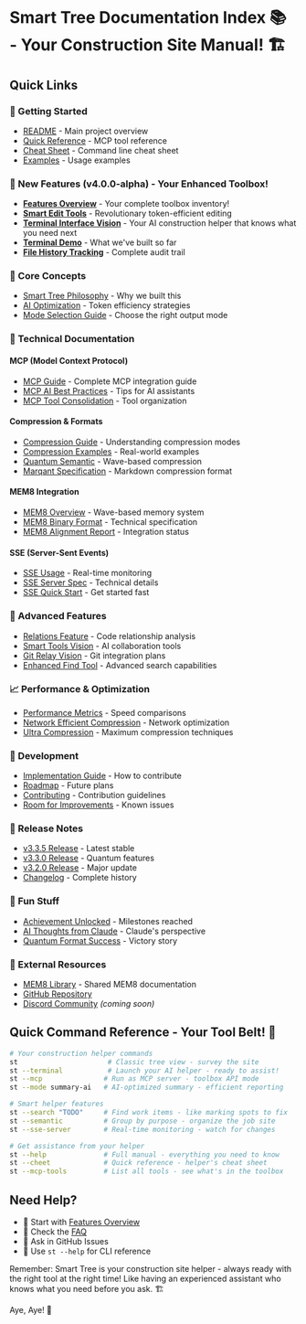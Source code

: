 # Smart Tree Documentation Index 📚 - Your Construction Site Manual! 🏗️

## Quick Links

### 🚀 Getting Started
- [README](../README.md) - Main project overview
- [Quick Reference](mcp-quick-reference.md) - MCP tool reference
- [Cheat Sheet](st-cheetsheet.md) - Command line cheat sheet
- [Examples](../examples/README.md) - Usage examples

### 🌟 New Features (v4.0.0-alpha) - Your Enhanced Toolbox!
- [**Features Overview**](FEATURES_OVERVIEW.md) - Your complete toolbox inventory! 
- [**Smart Edit Tools**](../examples/smart_edit_example.md) - Revolutionary token-efficient editing
- [**Terminal Interface Vision**](SMART_TREE_TERMINAL_VISION.md) - Your AI construction helper that knows what you need next
- [**Terminal Demo**](TERMINAL_DEMO.md) - What we've built so far
- [**File History Tracking**](FEATURES_OVERVIEW.md#-file-history-tracking-system) - Complete audit trail

### 🧠 Core Concepts
- [Smart Tree Philosophy](SMART_TREE_PHILOSOPHY.md) - Why we built this
- [AI Optimization](AI_OPTIMIZATION.md) - Token efficiency strategies
- [Mode Selection Guide](MODE_SELECTION_GUIDE.md) - Choose the right output mode

### 🔧 Technical Documentation

#### MCP (Model Context Protocol)
- [MCP Guide](mcp-guide.md) - Complete MCP integration guide
- [MCP AI Best Practices](MCP_AI_BEST_PRACTICES.md) - Tips for AI assistants
- [MCP Tool Consolidation](MCP_TOOL_CONSOLIDATION.md) - Tool organization

#### Compression & Formats
- [Compression Guide](COMPRESSION_GUIDE.md) - Understanding compression modes
- [Compression Examples](COMPRESSION_EXAMPLES.md) - Real-world examples
- [Quantum Semantic](QUANTUM_SEMANTIC.md) - Wave-based compression
- [Marqant Specification](MARQANT_SPECIFICATION.md) - Markdown compression format

#### MEM8 Integration
- [MEM8 Overview](MEM8_IMPLEMENTATION_SUMMARY.md) - Wave-based memory system
- [MEM8 Binary Format](MEM8/MEM8_BINARY_FORMAT.md) - Technical specification
- [MEM8 Alignment Report](MEM8_ALIGNMENT_REPORT.md) - Integration status

#### SSE (Server-Sent Events)
- [SSE Usage](SSE_USAGE.md) - Real-time monitoring
- [SSE Server Spec](SSE_SERVER_SPEC.md) - Technical details
- [SSE Quick Start](../examples/SSE_QUICK_START.md) - Get started fast

### 🎨 Advanced Features
- [Relations Feature](RELATIONS_FEATURE.md) - Code relationship analysis
- [Smart Tools Vision](SMART_TOOLS_VISION.md) - AI collaboration tools
- [Git Relay Vision](GIT_RELAY_VISION.md) - Git integration plans
- [Enhanced Find Tool](ENHANCED_FIND_TOOL.md) - Advanced search capabilities

### 📈 Performance & Optimization
- [Performance Metrics](PERFORMANCE_METRICS.md) - Speed comparisons
- [Network Efficient Compression](NETWORK_EFFICIENT_COMPRESSION.md) - Network optimization
- [Ultra Compression](ULTRA_COMPRESSION_SPEC.md) - Maximum compression techniques

### 🚀 Development
- [Implementation Guide](IMPLEMENTATION_GUIDE.md) - How to contribute
- [Roadmap](../ROADMAP.md) - Future plans
- [Contributing](../CONTRIBUTING.md) - Contribution guidelines
- [Room for Improvements](Room-For-Improvements.md) - Known issues

### 📝 Release Notes
- [v3.3.5 Release](../RELEASE_NOTES_v3.3.5.md) - Latest stable
- [v3.3.0 Release](../RELEASE_NOTES_v3.3.0.md) - Quantum features
- [v3.2.0 Release](../RELEASE_NOTES_v3.2.0.md) - Major update
- [Changelog](../CHANGELOG.md) - Complete history

### 🎉 Fun Stuff
- [Achievement Unlocked](ACHIEVEMENT_UNLOCKED.md) - Milestones reached
- [AI Thoughts from Claude](../AI_THOUGHTS_CLAUDE.md) - Claude's perspective
- [Quantum Format Success](QUANTUM_FORMAT_SUCCESS.md) - Victory story

### 🔗 External Resources
- [MEM8 Library](../../mem8-library/README.md) - Shared MEM8 documentation
- [GitHub Repository](https://github.com/8b-is/smart-tree)
- [Discord Community](https://discord.gg/smarttree) *(coming soon)*

## Quick Command Reference - Your Tool Belt! 🧰

```bash
# Your construction helper commands
st                      # Classic tree view - survey the site
st --terminal           # Launch your AI helper - ready to assist!
st --mcp               # Run as MCP server - toolbox API mode
st --mode summary-ai   # AI-optimized summary - efficient reporting

# Smart helper features
st --search "TODO"     # Find work items - like marking spots to fix
st --semantic          # Group by purpose - organize the job site
st --sse-server        # Real-time monitoring - watch for changes

# Get assistance from your helper
st --help              # Full manual - everything you need to know
st --cheet             # Quick reference - helper's cheat sheet
st --mcp-tools         # List all tools - see what's in the toolbox
```

## Need Help?

- 📖 Start with [Features Overview](FEATURES_OVERVIEW.md)
- 🤔 Check the [FAQ](../README.md#faq)
- 💬 Ask in GitHub Issues
- 🎯 Use `st --help` for CLI reference

Remember: Smart Tree is your construction site helper - always ready with the right tool at the right time! Like having an experienced assistant who knows what you need before you ask. 🏗️

Aye, Aye! 🚢